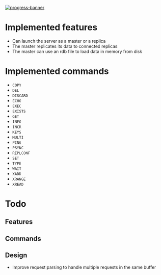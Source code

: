 [![progress-banner](https://backend.codecrafters.io/progress/redis/9541e44c-1cee-46fe-89d7-1a57b455fe2d)](https://app.codecrafters.io/users/codecrafters-bot?r=2qF)

# Implemented features

- Can launch the server as a master or a replica
- The master replicates its data to connected replicas
- The master can use an rdb file to load data in memory from disk

# Implemented commands

- `COPY`
- `DEL`
- `DISCARD`
- `ECHO`
- `EXEC`
- `EXISTS`
- `GET`
- `INFO`
- `INCR`
- `KEYS`
- `MULTI`
- `PING`
- `PSYNC`
- `REPLCONF`
- `SET`
- `TYPE`
- `WAIT`
- `XADD`
- `XRANGE`
- `XREAD`


# Todo

## Features

## Commands


## Design

- Improve request parsing to handle multiple requests in the same buffer
